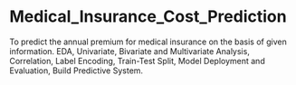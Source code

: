 # Medical_Insurance_Cost_Prediction
To predict the annual premium for medical insurance on the basis of given information. EDA, Univariate, Bivariate and Multivariate Analysis, Correlation, Label Encoding, Train-Test Split, Model Deployment and Evaluation, Build Predictive System.
